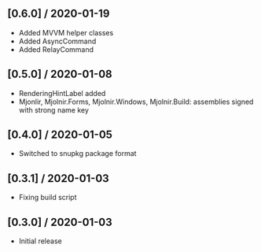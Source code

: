 ## [0.6.0] / 2020-01-19
- Added MVVM helper classes
- Added AsyncCommand
- Added RelayCommand

## [0.5.0] / 2020-01-08
- RenderingHintLabel added
- Mjonlir, Mjolnir.Forms, Mjolnir.Windows, Mjolnir.Build: assemblies signed with strong name key

## [0.4.0] / 2020-01-05
- Switched to snupkg package format

## [0.3.1] / 2020-01-03
- Fixing build script

## [0.3.0] / 2020-01-03
- Initial release